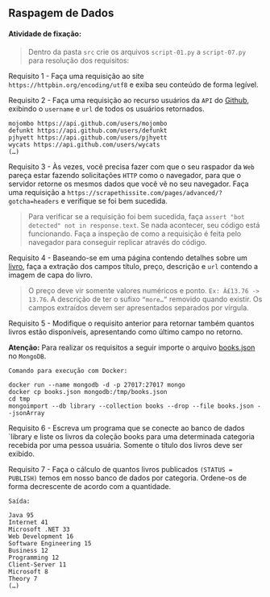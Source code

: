 ## Raspagem de Dados

####  Atividade de fixação:
> Dentro da pasta `src` crie os arquivos `script-01.py` a `script-07.py` para resolução dos requisitos:


Requisito 1 - Faça uma requisição ao site `https://httpbin.org/encoding/utf8` e exiba seu conteúdo de forma legível.


Requisito 2 - Faça uma requisição ao recurso usuários da `API` do [Github](https://api.github.com/users), exibindo o `username` e `url` de todos os usuários retornados.

```
mojombo https://api.github.com/users/mojombo
defunkt https://api.github.com/users/defunkt
pjhyett https://api.github.com/users/pjhyett
wycats https://api.github.com/users/wycats
(…)
```

Requisito 3 - Às vezes, você precisa fazer com que o seu raspador da `Web` pareça estar fazendo solicitações `HTTP` como o navegador, para que o servidor retorne os mesmos dados que você vê no seu navegador. Faça uma requisição a `https://scrapethissite.com/pages/advanced/?gotcha=headers` e verifique se foi bem sucedida.

> Para verificar se a requisição foi bem sucedida, faça `assert "bot detected" not in response.text`. Se nada acontecer, seu código está funcionando. Faça a inspeção de como a requisição é feita pelo navegador para conseguir replicar através do código.


Requisito 4 - Baseando-se em uma página contendo detalhes sobre um [livro](http://books.toscrape.com/catalogue/the-grand-design_405/index.html), faça a extração dos campos título, preço, descrição e `url` contendo a imagem de capa do livro.

> O preço deve vir somente valores numéricos e ponto. `Ex: Â£13.76 -> 13.76`.
> A descrição de ter o sufixo `“more…”` removido quando existir.
> Os campos extraídos devem ser apresentados separados por vírgula.


Requisito 5 - Modifique o requisito anterior para retornar também quantos livros estão disponíveis, apresentando como último campo no retorno.


**Atenção:** Para realizar os requisitos a seguir importe o arquivo [books.json](https://lms-assets.betrybe.com/lms/books.json) no `MongoDB`.

```
Comando para execução com Docker:

docker run --name mongodb -d -p 27017:27017 mongo 
docker cp books.json mongodb:/tmp/books.json
cd tmp
mongoimport --db library --collection books --drop --file books.json --jsonArray
```

Requisito 6 - Escreva um programa que se conecte ao banco de dados `library e liste os livros da coleção books para uma determinada categoria recebida por uma pessoa usuária. Somente o título dos livros deve ser exibido.


Requisito 7 - Faça o cálculo de quantos livros publicados `(STATUS = PUBLISH)` temos em nosso banco de dados por categoria. Ordene-os de forma decrescente de acordo com a quantidade.

```
Saída:

Java 95
Internet 41
Microsoft .NET 33
Web Development 16
Software Engineering 15
Business 12
Programming 12
Client-Server 11
Microsoft 8
Theory 7
(…)
```
 



